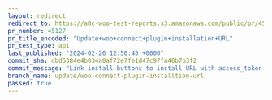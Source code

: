 ```yaml
---
layout: redirect
redirect_to: https://a8c-woo-test-reports.s3.amazonaws.com/public/pr/45127/api/index.html
pr_number: 45127
pr_title_encoded: "Update+woo+connect+plugin+installation+URL"
pr_test_type: api
last_published: "2024-02-26 12:50:45 +0000"
commit_sha: dbd5384e4b034a0af72e7fe1d47c97fa40b7b3f2
commit_message: "Link install buttons to install URL with access_token and secret."
branch_name: update/woo-connect-plugin-installtion-url
passed: true
---
```

